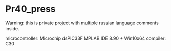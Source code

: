 # Pr40_press
Warning: this is private project with multiple russian language comments inside.

microcontroller: Microchip dsPIC33F
MPLAB IDE 8.90 + Win10x64
compiler: C30

